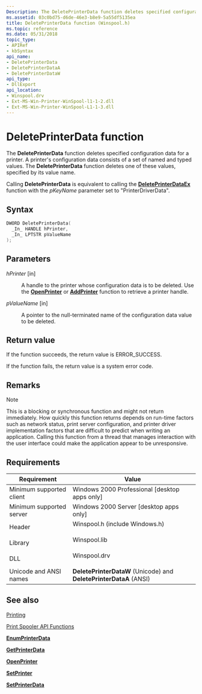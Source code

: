 ```yaml
---
Description: The DeletePrinterData function deletes specified configuration data for a printer. A printers configuration data consists of a set of named and typed values. The DeletePrinterData function deletes one of these values, specified by its value name.
ms.assetid: 03c0bd75-d6de-46e3-b8e9-5a55df5135ea
title: DeletePrinterData function (Winspool.h)
ms.topic: reference
ms.date: 05/31/2018
topic_type: 
- APIRef
- kbSyntax
api_name: 
- DeletePrinterData
- DeletePrinterDataA
- DeletePrinterDataW
api_type: 
- DllExport
api_location: 
- Winspool.drv
- Ext-MS-Win-Printer-WinSpool-l1-1-2.dll
- Ext-MS-Win-Printer-WinSpool-L1-1-3.dll
---
```


# DeletePrinterData function

The **DeletePrinterData** function deletes specified configuration data for a printer. A printer's configuration data consists of a set of named and typed values. The **DeletePrinterData** function deletes one of these values, specified by its value name.

Calling **DeletePrinterData** is equivalent to calling the [**DeletePrinterDataEx**](deleteprinterdataex.md) function with the *pKeyName* parameter set to "PrinterDriverData".

## Syntax


```C++
DWORD DeletePrinterData(
  _In_ HANDLE hPrinter,
  _In_ LPTSTR pValueName
);
```



## Parameters

<dl> <dt>

*hPrinter* \[in\]
</dt> <dd>

A handle to the printer whose configuration data is to be deleted. Use the [**OpenPrinter**](openprinter.md) or [**AddPrinter**](addprinter.md) function to retrieve a printer handle.

</dd> <dt>

*pValueName* \[in\]
</dt> <dd>

A pointer to the null-terminated name of the configuration data value to be deleted.

</dd> </dl>

## Return value

If the function succeeds, the return value is ERROR\_SUCCESS.

If the function fails, the return value is a system error code.

## Remarks

> [!Note]  
> This is a blocking or synchronous function and might not return immediately. How quickly this function returns depends on run-time factors such as network status, print server configuration, and printer driver implementation factors that are difficult to predict when writing an application. Calling this function from a thread that manages interaction with the user interface could make the application appear to be unresponsive.

 

## Requirements



| Requirement | Value |
|-------------------------------------|-----------------------------------------------------------------------------------------------------------|
| Minimum supported client<br/> | Windows 2000 Professional \[desktop apps only\]<br/>                                                |
| Minimum supported server<br/> | Windows 2000 Server \[desktop apps only\]<br/>                                                      |
| Header<br/>                   | <dl> <dt>Winspool.h (include Windows.h)</dt> </dl> |
| Library<br/>                  | <dl> <dt>Winspool.lib</dt> </dl>                   |
| DLL<br/>                      | <dl> <dt>Winspool.drv</dt> </dl>                   |
| Unicode and ANSI names<br/>   | **DeletePrinterDataW** (Unicode) and **DeletePrinterDataA** (ANSI)<br/>                             |



## See also

<dl> <dt>

[Printing](printdocs-printing.md)
</dt> <dt>

[Print Spooler API Functions](printing-and-print-spooler-functions.md)
</dt> <dt>

[**EnumPrinterData**](enumprinterdata.md)
</dt> <dt>

[**GetPrinterData**](getprinterdata.md)
</dt> <dt>

[**OpenPrinter**](openprinter.md)
</dt> <dt>

[**SetPrinter**](setprinter.md)
</dt> <dt>

[**SetPrinterData**](setprinterdata.md)
</dt> </dl>

 

 




